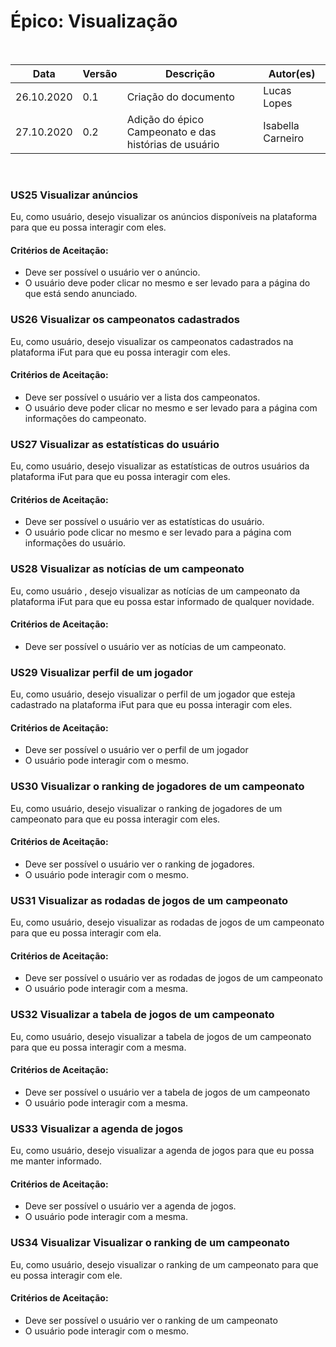 # Épico: Visualização
<br>
<table class="table table-striped border">
    <thead>
        <th>Data</th> 
        <th>Versão </th> 
        <th>Descrição</th> 
        <th>Autor(es)</th>
    </thead>
    <tbody>
        <tr>
            <td> 26.10.2020 </td>
            <td>  0.1   </td>
            <td> Criação do documento</td>
            <td> Lucas Lopes </td>
        </tr>
        <tr>
            <td> 27.10.2020 </td>
            <td>  0.2   </td>
            <td> Adição do épico Campeonato e das histórias de usuário</td>
            <td> Isabella Carneiro </td>
        </tr>
    </tbody>
</table>
<br>

### US25 Visualizar anúncios
Eu,  como usuário, desejo visualizar os anúncios disponíveis na plataforma para que eu possa interagir com eles.

#### Critérios de Aceitação:
- Deve ser possível o usuário ver o anúncio.
- O usuário deve poder clicar no mesmo e ser levado para a página do que está sendo anunciado.

### US26 Visualizar os campeonatos cadastrados
Eu,  como usuário, desejo visualizar os campeonatos cadastrados na plataforma iFut para que eu possa interagir com eles.

#### Critérios de Aceitação:
- Deve ser possível o usuário ver a lista dos campeonatos.
- O usuário deve poder clicar no mesmo e ser levado para a página com informações do campeonato.

### US27 Visualizar as estatísticas do usuário
Eu,  como usuário, desejo visualizar as estatísticas de outros usuários da plataforma iFut para que eu possa interagir com eles.

#### Critérios de Aceitação:
- Deve ser possível o usuário ver as estatísticas do usuário.
- O usuário pode clicar no mesmo e ser levado para a página com informações do usuário.

### US28 Visualizar as notícias de um campeonato
Eu,  como usuário , desejo visualizar as notícias de um campeonato da plataforma iFut para que eu possa estar informado de qualquer novidade.

#### Critérios de Aceitação:
- Deve ser possível o usuário ver as notícias de um campeonato.

### US29 Visualizar perfil de um jogador
Eu,  como usuário, desejo visualizar o perfil de um jogador que esteja cadastrado na plataforma iFut para que eu possa interagir com eles.

#### Critérios de Aceitação:
- Deve ser possível o usuário ver o perfil de um jogador
- O usuário pode interagir com o mesmo.

### US30 Visualizar o ranking de jogadores de um campeonato
Eu,  como usuário, desejo visualizar o ranking de jogadores de um campeonato para que eu possa  interagir com eles.

#### Critérios de Aceitação:
- Deve ser possível o usuário ver o ranking de jogadores.
- O usuário pode interagir com o mesmo.

### US31 Visualizar as rodadas de jogos de um campeonato
Eu,  como usuário, desejo visualizar as rodadas de jogos de um campeonato para que eu possa interagir com ela.

#### Critérios de Aceitação:
- Deve ser possível o usuário ver as rodadas de jogos de um campeonato
- O usuário pode interagir com a mesma.

### US32 Visualizar a tabela de jogos de um campeonato
Eu,  como usuário, desejo visualizar a tabela de jogos de um campeonato para que eu possa interagir com a mesma.

#### Critérios de Aceitação:
- Deve ser possível o usuário ver a tabela de jogos de um campeonato
- O usuário pode interagir com a mesma.

### US33 Visualizar a agenda de jogos
Eu,  como usuário, desejo visualizar a agenda de jogos para que eu possa me manter informado.

#### Critérios de Aceitação:
- Deve ser possível o usuário ver a agenda de jogos.
- O usuário pode interagir com a mesma.

### US34 Visualizar Visualizar o ranking de um campeonato
Eu,  como usuário, desejo visualizar o ranking de um campeonato para que eu possa interagir com ele.

#### Critérios de Aceitação:
- Deve ser possível o usuário ver o ranking de um campeonato
- O usuário pode interagir com o mesmo.
